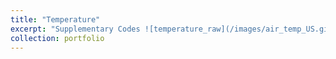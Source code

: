 ```yaml
---
title: "Temperature"
excerpt: "Supplementary Codes ![temperature_raw](/images/air_temp_US.gif)"
collection: portfolio
---
```


